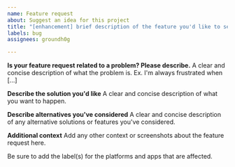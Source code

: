 ```yaml
---
name: Feature request
about: Suggest an idea for this project
title: "[enhancement] brief description of the feature you'd like to see"
labels: bug
assignees: groundh0g

---
```


**Is your feature request related to a problem? Please describe.**
A clear and concise description of what the problem is. Ex. I'm always frustrated when [...]

**Describe the solution you'd like**
A clear and concise description of what you want to happen.

**Describe alternatives you've considered**
A clear and concise description of any alternative solutions or features you've considered.

**Additional context**
Add any other context or screenshots about the feature request here.

Be sure to add the label(s) for the platforms and apps that are affected.
